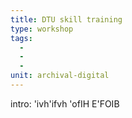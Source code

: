 ```yaml
---
title: DTU skill training
type: workshop
tags:
  -
  -
  -
unit: archival-digital
---
```

intro: 'ivh'ifvh 'ofIH E'FOIB 
<!-- more -->

